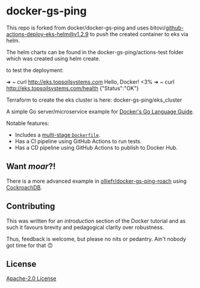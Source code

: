 # docker-gs-ping

This repo is forked from docker/docker-gs-ping and uses bitovi/github-actions-deploy-eks-helm@v1.2.9 to push the created container to eks via helm.

The helm charts can be found in the docker-gs-ping/actions-test folder which was created using helm create. 

to test the deployment:

➜  ~ curl http://eks.topsoilsystems.com
Hello, Docker! <3%
➜  ~ curl http://eks.topsoilsystems.com/health
{"Status":"OK"}

Terraform to create the eks cluster is here:
docker-gs-ping/eks_cluster


A simple Go server/microservice example for [Docker's Go Language Guide](https://docs.docker.com/language/golang/).

Notable features:

* Includes a [multi-stage `Dockerfile`](https://github.com/olliefr/docker-gs-ping/blob/main/Dockerfile.multistage).
* Has a CI pipeline using GitHub Actions to run tests.
* Has a CD pipeline using GitHub Actions to publish to Docker Hub.

## Want _moar_?!

There is a more advanced example in [olliefr/docker-gs-ping-roach](https://github.com/olliefr/docker-gs-ping-roach) using [CockroachDB](https://github.com/cockroachdb/cockroach).

## Contributing

This was written for an _introduction_ section of the Docker tutorial and as such it favours brevity and pedagogical clarity over robustness. 

Thus, feedback is welcome, but please no nits or pedantry. Ain't nobody got time for that 🙃

## License

[Apache-2.0 License](LICENSE)
